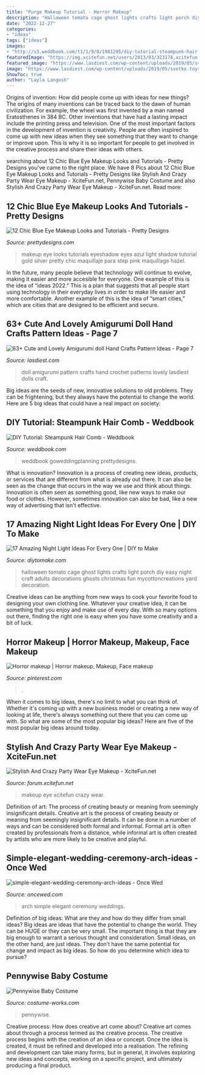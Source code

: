 ```yaml
---
title: "Purge Makeup Tutorial - Horror Makeup"
description: "Halloween tomato cage ghost lights crafts light porch diy easy night craft adults decorations ghosts christmas fun mycottoncreations yard decoration"
date: "2022-12-27"
categories:
- "ideas"
tags: ["ideas"]
images:
- "http://s3.weddbook.com/t1/1/9/8/1981295/diy-tutorial-steampunk-hair-comb.jpg"
featuredImage: "https://img.xcitefun.net/users/2013/03/323174,xcitefun-crazy-eye-makeup-8.jpg"
featured_image: "https://www.lasdiest.com/wp-content/uploads/2019/05/svetko.toys_21689498_1822872581061410_5743529193640034304_n-e1557096350445.jpg"
image: "https://www.lasdiest.com/wp-content/uploads/2019/05/svetko.toys_21689498_1822872581061410_5743529193640034304_n-e1557096350445.jpg"
ShowToc: true
author: "Layla Langosh"
---
```



Origins of invention: How did people come up with ideas for new things?
The origins of many inventions can be traced back to the dawn of human civilization. For example, the wheel was first invented by a man named Eratosthenes in 384 BC. Other inventions that have had a lasting impact include the printing press and television. 
One of the most important factors in the development of invention is creativity. People are often inspired to come up with new ideas when they see something that they want to change or improve upon. This is why it is so important for people to get involved in the creative process and share their ideas with others.

	

		
searching about 12 Chic Blue Eye Makeup Looks and Tutorials - Pretty Designs you've came to the right place. We have 8 Pics about 12 Chic Blue Eye Makeup Looks and Tutorials - Pretty Designs like Stylish And Crazy Party Wear Eye Makeup - XciteFun.net, Pennywise Baby Costume and also Stylish And Crazy Party Wear Eye Makeup - XciteFun.net. Read more:
		
    
## 12 Chic Blue Eye Makeup Looks And Tutorials - Pretty Designs

<img loading=lazy src="http://www.prettydesigns.com/wp-content/uploads/2014/07/Blue-Eye-Makeup-Look-2.jpg" onerror="this.onerror=null;this.src='https://tse4.mm.bing.net/th?id=OIP.AEKFaDy7zDiOUskDtZ6KuwHaQN&amp;pid=15.1';" alt="12 Chic Blue Eye Makeup Looks and Tutorials - Pretty Designs">

_Source: prettydesigns.com_

>makeup eye looks tutorials eyeshadow eyes azul light shadow tutorial gold silver pretty chic maquillaje para step pink maquillage hazel. 

	

In the future, many people believe that technology will continue to evolve, making it easier and more accesible for everyone. One example of this is the idea of “ideas 2022.” This is a plan that suggests that all people start using technology in their everyday lives in order to make life easier and more comfortable. Another example of this is the idea of “smart cities,” which are cities that are designed to be efficient and secure.

    
## 63+ Cute And Lovely Amigurumi Doll Hand Crafts Pattern Ideas - Page 7

<img loading=lazy src="https://www.lasdiest.com/wp-content/uploads/2019/05/svetko.toys_21689498_1822872581061410_5743529193640034304_n-e1557096350445.jpg" onerror="this.onerror=null;this.src='https://tse1.mm.bing.net/th?id=OIP.dB3oOhxJ7XE6H5FOY-bHRwHaOr&amp;pid=15.1';" alt="63+ Cute and Lovely Amigurumi doll Hand Crafts Pattern Ideas - Page 7">

_Source: lasdiest.com_

>doll amigurumi pattern crafts hand crochet patterns lovely lasdiest dolls craft. 

	

Big ideas are the seeds of new, innovative solutions to old problems. They can be frightening, but they always have the potential to change the world. Here are 5 big ideas that could have a real impact on society:

    
## DIY Tutorial: Steampunk Hair Comb - Weddbook

<img loading=lazy src="http://s3.weddbook.com/t1/1/9/8/1981295/diy-tutorial-steampunk-hair-comb.jpg" onerror="this.onerror=null;this.src='https://tse4.mm.bing.net/th?id=OIP.n8Xg7LpWAbwEBLQ8HjWlIAHaLI&amp;pid=15.1';" alt="DIY Tutorial: Steampunk Hair Comb - Weddbook">

_Source: weddbook.com_

>weddbook goweddingplanning prettydesigns. 

	

What is innovation?
Innovation is a process of creating new ideas, products, or services that are different from what is already out there. It can also be seen as the change that occurs in the way we use and think about things. Innovation is often seen as something good, like new ways to make our food or clothes. However, sometimes innovation can also be bad, like a new way of advertising that isn't effective.

    
## 17 Amazing Night Light Ideas For Every One | DIY To Make

<img loading=lazy src="http://www.diytomake.com/wp-content/uploads/2017/02/Halloween-Porch-Night-Light.jpg" onerror="this.onerror=null;this.src='https://tse3.mm.bing.net/th?id=OIP.2sy-yPawYIJH0Z3yZW3NfgHaJ4&amp;pid=15.1';" alt="17 Amazing Night Light Ideas For Every One | DIY to Make">

_Source: diytomake.com_

>halloween tomato cage ghost lights crafts light porch diy easy night craft adults decorations ghosts christmas fun mycottoncreations yard decoration. 

	

Creative ideas can be anything from new ways to cook your favorite food to designing your own clothing line. Whatever your creative idea, it can be something that you enjoy and make use of every day. With so many options out there, finding the right one is easy when you have some creativity and a bit of luck.

    
## Horror Makeup | Horror Makeup, Makeup, Face Makeup

<img loading=lazy src="https://i.pinimg.com/736x/e8/ad/eb/e8adebca502719605501e74c538e041a.jpg" onerror="this.onerror=null;this.src='https://tse1.mm.bing.net/th?id=OIP.t4EYxprfmhzjTerigsCSGgHaJ3&amp;pid=15.1';" alt="Horror makeup | Horror makeup, Makeup, Face makeup">

_Source: pinterest.com_

>. 

	

When it comes to big ideas, there's no limit to what you can think of. Whether it's coming up with a new business model or creating a new way of looking at life, there's always something out there that you can come up with. So what are some of the most popular big ideas? Here are five of the most popular big ideas around today.

    
## Stylish And Crazy Party Wear Eye Makeup - XciteFun.net

<img loading=lazy src="https://img.xcitefun.net/users/2013/03/323174,xcitefun-crazy-eye-makeup-8.jpg" onerror="this.onerror=null;this.src='https://tse3.mm.bing.net/th?id=OIP.zjp9QexmmI-tyLpBAbJBRgHaHa&amp;pid=15.1';" alt="Stylish And Crazy Party Wear Eye Makeup - XciteFun.net">

_Source: forum.xcitefun.net_

>makeup eye xcitefun crazy wear. 

	

Definition of art: The process of creating beauty or meaning from seemingly insignificant details.
Creative art is the process of creating beauty or meaning from seemingly insignificant details. It can be done in a number of ways and can be considered both formal and informal. Formal art is often created by professionals from a distance, while informal art is often created by artists who are more likely to be creative and playful.

    
## Simple-elegant-wedding-ceremony-arch-ideas - Once Wed

<img loading=lazy src="https://www.oncewed.com/wp-content/uploads/2013/12/simple-elegant-wedding-ceremony-arch-ideas.png" onerror="this.onerror=null;this.src='https://tse2.mm.bing.net/th?id=OIP.U0jKJqEYsGzmfi89pyyOdgHaKH&amp;pid=15.1';" alt="simple-elegant-wedding-ceremony-arch-ideas - Once Wed">

_Source: oncewed.com_

>arch simple elegant ceremony weddings. 

	

Definition of big ideas: What are they and how do they differ from small ideas?
Big ideas are ideas that have the potential to change the world. They can be HUGE or they can be very small. The important thing is that they are big enough to warrant a serious thought and consideration. Small ideas, on the other hand, are just ideas. They don’t have the same potential for change and impact as big ideas. So how do you determine which idea to pursue?

    
## Pennywise Baby Costume

<img loading=lazy src="https://photos.costume-works.com/full/pennywise_baby2.jpg" onerror="this.onerror=null;this.src='https://tse1.mm.bing.net/th?id=OIP.EBcTwITrPtC_PSm8HBOuqwHaJ3&amp;pid=15.1';" alt="Pennywise Baby Costume">

_Source: costume-works.com_

>pennywise. 

	

Creative process: How does creative art come about?
Creative art comes about through a process termed as the creative process. The creative process begins with the creation of an idea or concept. Once the idea is created, it must be refined and developed into a realisation. The refining and development can take many forms, but in general, it involves exploring new ideas and concepts, working on a specific project, and ultimately producing a final product.

